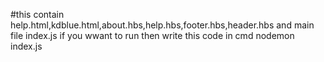 #this contain help.html,kdblue.html,about.hbs,help.hbs,footer.hbs,header.hbs and main file index.js if you wwant to run then write this code in cmd nodemon index.js 
